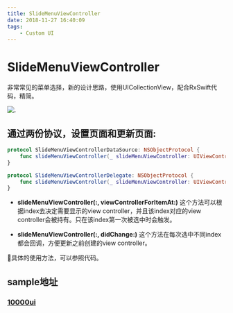 ```yaml
---
title: SlideMenuViewController
date: 2018-11-27 16:40:09
tags:
	- Custom UI
---
```


# SlideMenuViewController

非常常见的菜单选择，新的设计思路，使用UICollectionView，配合RxSwift代码，精简。

![.](SlideMenuViewController.gif)

## 通过两份协议，设置页面和更新页面:

```swift
protocol SlideMenuViewControllerDataSource: NSObjectProtocol {
    func slideMenuViewController(_ slideMenuViewController: UIViewController, viewControllerForItemAt index: Int) -> UIViewController
}

protocol SlideMenuViewControllerDelegate: NSObjectProtocol {
    func slideMenuViewController(_ slideMenuViewController: UIViewController, didChange viewController: UIViewController)
}
```

* **slideMenuViewController(:, viewControllerForItemAt:)** 这个方法可以根据index去决定需要显示的view controller，并且该index对应的view controller会被持有。只在该index第一次被选中时会触发。

* **slideMenuViewController(:, didChange:)** 这个方法在每次选中不同index都会回调，方便更新之前创建的view controller。

🤔具体的使用方法，可以参照代码。

## sample地址

### [10000ui](https://github.com/blurryssky/10000ui)
